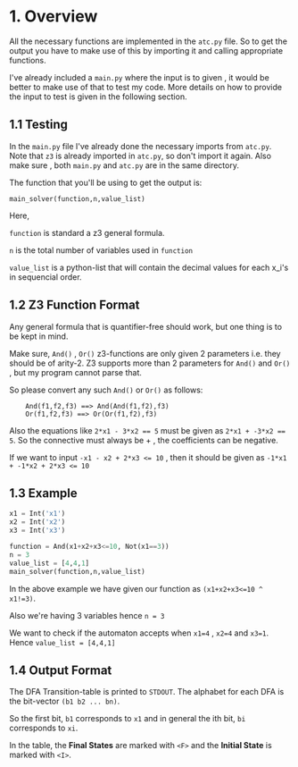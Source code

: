 

# 1. Overview
All the necessary functions are implemented in the `atc.py` file. So to get the output you have to make use of this by importing it and calling appropriate functions.

I've already included a `main.py` where the input is to given , it would be better to make use of that to test my code. More details on how to provide the input to test is given in the following section.



## 1.1 Testing

In the `main.py` file I've already done the necessary imports from `atc.py`. Note that `z3` is already imported in `atc.py`, so don't import it again. Also make sure , both `main.py` and `atc.py` are in the same directory.

The function that you'll be using to get the output is:
```python3
main_solver(function,n,value_list)
```
Here,

`function` is standard a z3 general formula.

`n` is the total number of variables used in `function`

`value_list` is a python-list that will contain the decimal values for each x_i's in sequencial order. 

## 1.2 Z3 Function Format

Any general formula that is quantifier-free should work, but one thing is to be kept in mind.

Make sure, `And()` , `Or()` z3-functions are only given 2 parameters i.e. they should be of arity-2.  Z3 supports more than 2 parameters for `And()` and `Or()` , but my program cannot parse that.

So please convert any such `And()` or `Or()` as follows:

```
    And(f1,f2,f3) ==> And(And(f1,f2),f3)
    Or(f1,f2,f3) ==> Or(Or(f1,f2),f3)
```

Also the equations like `2*x1 - 3*x2 == 5` must be given as `2*x1 + -3*x2 == 5`. So the connective must always be + , the coefficients can be negative.


If we want to input `-x1 - x2 + 2*x3 <= 10` , then it should be given as `-1*x1 + -1*x2 + 2*x3 <= 10`


## 1.3 Example
```python
x1 = Int('x1')
x2 = Int('x2')
x3 = Int('x3')

function = And(x1+x2+x3<=10, Not(x1==3))
n = 3
value_list = [4,4,1]
main_solver(function,n,value_list)
```
In the above example we have given our function as `(x1+x2+x3<=10 ^ x1!=3)`.

Also we're having 3 variables hence `n = 3`

We want to check if the automaton accepts when `x1=4` , `x2=4` and `x3=1`. Hence `value_list = [4,4,1]` 

## 1.4 Output Format

The DFA Transition-table is printed to `STDOUT`. The alphabet for each DFA is the bit-vector `(b1 b2 ... bn)`.

So the first bit, `b1` corresponds to `x1` and in general the ith bit, `bi` corresponds to `xi`.

In the table, the **Final States** are marked with `<F>` and the **Initial State** is marked with `<I>`.






